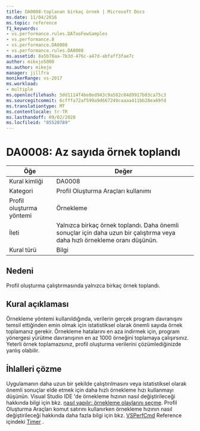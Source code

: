 ```yaml
---
title: DA0008-toplanan birkaç örnek | Microsoft Docs
ms.date: 11/04/2016
ms.topic: reference
f1_keywords:
- vs.performance.rules.DATooFewSamples
- vs.performance.8
- vs.performance.DA0008
- vs.performance.rules.DA0008
ms.assetid: 8a5b78aa-7b3d-476c-a47d-abfaff3fae7c
author: mikejo5000
ms.author: mikejo
manager: jillfra
monikerRange: vs-2017
ms.workload:
- multiple
ms.openlocfilehash: 5dd1114f4be0ed943c9a582c04d9917b03ca75c3
ms.sourcegitcommit: 6cfffa72af599a9d667249caaaa411bb28ea69fd
ms.translationtype: MT
ms.contentlocale: tr-TR
ms.lasthandoff: 09/02/2020
ms.locfileid: "85520789"
---
```

# <a name="da0008-few-samples-collected"></a>DA0008: Az sayıda örnek toplandı

|Öğe|Değer|
|-|-|
|Kural kimliği|DA0008|
|Kategori|Profil Oluşturma Araçları kullanımı|
|Profil oluşturma yöntemi|Örnekleme|
|İleti|Yalnızca birkaç örnek toplandı. Daha önemli sonuçlar için daha uzun bir çalıştırma veya daha hızlı örnekleme oranı düşünün.|
|Kural türü|Bilgi|

## <a name="cause"></a>Nedeni
 Profil oluşturma çalıştırmasında yalnızca birkaç örnek toplandı.

## <a name="rule-description"></a>Kural açıklaması
 Örnekleme yöntemi kullanıldığında, verilerin gerçek program davranışını temsil ettiğinden emin olmak için istatistiksel olarak önemli sayıda örnek toplamanız gerekir. Örnekleme hatalarını en aza indirmek için, program yönergesi yürütme davranışının en az 1000 örneğini toplamaya çalışırsınız. Yeterli örnek toplamazsınız, profil oluşturma verilerini çözümlediğinizde yanlış olabilir.

## <a name="how-to-fix-violations"></a>İhlalleri çözme
 Uygulamanın daha uzun bir şekilde çalıştırılmasını veya istatistiksel olarak önemli sonuçlar elde etmek için daha hızlı örnekleme hızı kullanmayı düşünün. Visual Studio IDE 'de örnekleme hızının nasıl değiştirileceği hakkında bilgi için bkz. [nasıl yapılır: örnekleme olaylarını seçme](../profiling/how-to-choose-sampling-events.md). Profil Oluşturma Araçları komut satırını kullanırken örnekleme hızının nasıl değiştirileceği hakkında daha fazla bilgi için bkz. [VSPerfCmd](../profiling/vsperfcmd.md) Reference içindeki [Timer](../profiling/timer.md) .
